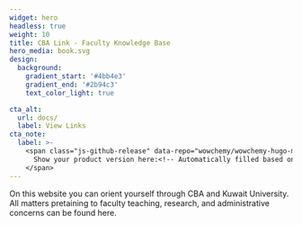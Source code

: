 ```yaml
---
widget: hero
headless: true
weight: 10
title: CBA Link - Faculty Knowledge Base
hero_media: book.svg
design:
  background:
    gradient_start: '#4bb4e3'
    gradient_end: '#2b94c3'
    text_color_light: true

cta_alt:
  url: docs/
  label: View Links
cta_note:
  label: >-
    <span class="js-github-release" data-repo="wowchemy/wowchemy-hugo-modules">
      Show your product version here:<!-- Automatically filled based on data-repo value -->
    </span>
---
```


On this website you can orient yourself through CBA and Kuwait University. All matters pretaining to faculty teaching, research, and administrative concerns can be found here. 

